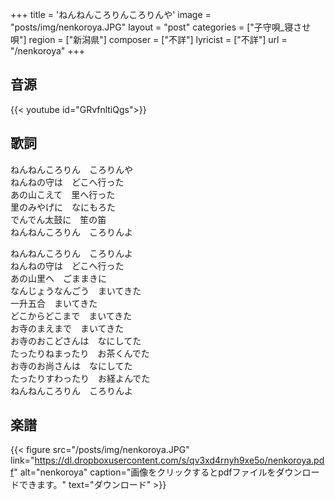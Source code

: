 +++
title = 'ねんねんころりんころりんや'
image = "posts/img/nenkoroya.JPG"
layout = "post"
categories = ["子守唄_寝させ唄"]
region = ["新潟県"]
composer = ["不詳"]
lyricist = ["不詳"]
url = "/nenkoroya"
+++

## 音源
{{< youtube id="GRvfnltiQgs">}}

## 歌詞
ねんねんころりん　ころりんや  
ねんねの守は　どこへ行った  
あの山こえて　里へ行った  
里のみやげに　なにもろた  
でんでん太鼓に　笙の笛  
ねんねんころりん　ころりんよ  

ねんねんころりん　ころりんよ  
ねんねの守は　どこへ行った  
あの山里へ　ごままきに  
なんじょうなんごう　まいてきた  
一升五合　まいてきた  
どこからどこまで　まいてきた  
お寺のまえまで　まいてきた  
お寺のおこどさんは　なにしてた  
たったりねまったり　お茶くんでた  
お寺のお尚さんは　なにしてた  
たったりすわったり　お経よんでた  
ねんねんころりん　ころりんよ  

## 楽譜
{{< figure src="/posts/img/nenkoroya.JPG" link="https://dl.dropboxusercontent.com/s/qv3xd4rnyh9xe5o/nenkoroya.pdf" alt="nenkoroya" caption="画像をクリックするとpdfファイルをダウンロードできます。" text="ダウンロード" >}}